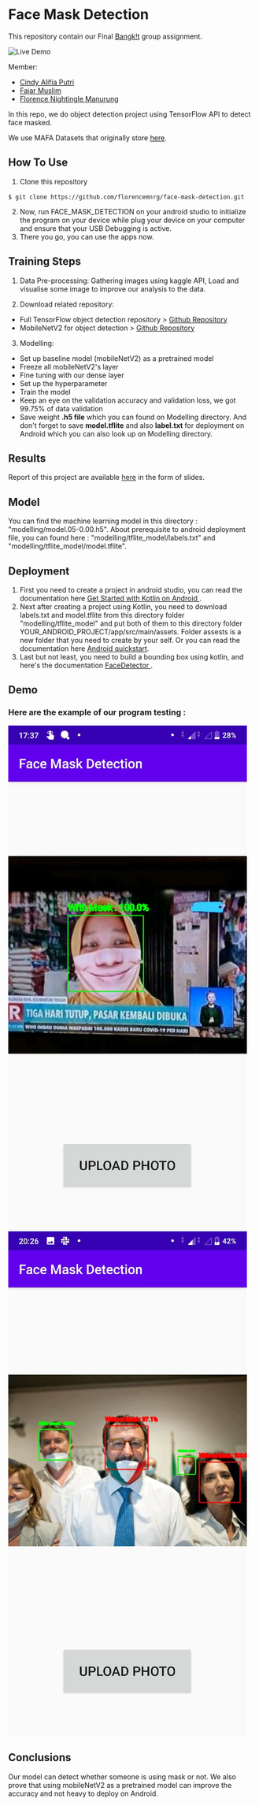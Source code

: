 # Face Mask Detection

This repository contain our Final <a href="https://events.withgoogle.com/bangkit/">Bangk!t</a> group assignment.

![Live Demo](./SS_result/LiveDemo.gif)

Member:  
* [Cindy Alifia Putri](https://github.com/Cindyalifia)
* [Fajar Muslim](https://github.com/fajarmuslim)
* [Florence Nightingle Manurung](https://github.com/florencemnrg)

In this repo, we do object detection project using TensorFlow API to detect face masked.

We use MAFA Datasets that originally store <a href="https://www.kaggle.com/ashishjangra27/face-mask-12k-images-dataset"> here</a>. 

## How To Use
1. Clone this repository
```
$ git clone https://github.com/florencemnrg/face-mask-detection.git
```
2. Now, run FACE_MASK_DETECTION on your android studio to initialize the program on your device while plug your device on your computer and ensure that your USB Debugging is active. 
3. There you go, you can use the apps now.


## Training Steps
1. Data Pre-processing:
Gathering images using kaggle API,
Load and visualise some image to improve our analysis to the data.

2. Download related repository:
- Full TensorFlow object detection repository > <a href="https://github.com/tensorflow/models.git"> Github Repository</a>
- MobileNetV2 for object detection > <a href="https://github.com/tensorflow/models/tree/master/research/slim/nets/mobilenet"> Github Repository </a>

3. Modelling: 
- Set up baseline model (mobileNetV2) as a pretrained model
- Freeze all mobileNetV2's layer
- Fine tuning with our dense layer
- Set up the hyperparameter
- Train the model
- Keep an eye on the validation accuracy and validation loss, we got 99.75% of data validation
- Save weight **.h5 file** which you can found on Modelling directory. And don't forget to save **model.tflite** and also **label.txt** for deployment on Android which you can also look up on Modelling directory.

## Results
Report of this project are available <a href="https://docs.google.com/presentation/d/1f8rBsyWy0dwbNoo38KHCDV3fDdPDemTBjKcoTFNMbIk/edit?usp=sharing"> here</a> in the form of slides.

## Model
You can find the machine learning model in this directory : "modelling/model.05-0.00.h5". About prerequisite to android deployment file, you can found here : "modelling/tflite_model/labels.txt" and "modelling/tflite_model/model.tflite".

## Deployment
1. First you need to create a project in android studio, you can read the documentation here <a href="https://developer.android.com/kotlin/get-started"> Get Started with Kotlin on Android </a> . 
2. Next after creating a project using Kotlin, you need to download labels.txt and model.tflite from this directory folder "modelling/tflite_model" and put both of them to this directory folder YOUR_ANDROID_PROJECT/app/src/main/assets. Folder assests is a new folder that you need to create by your self. Or you can read the documentation here <a href="https://www.tensorflow.org/lite/guide/android"> Android quickstart</a>. 
3. Last but not least, you need to build a bounding box using kotlin, and here's the documentation <a href="https://developer.android.com/reference/android/media/FaceDetector"> FaceDetector </a>. 

## Demo
### Here are the example of our program testing :

![](./SS_result/pict4.jpg)
![](./SS_result/pict3.jpg)

## Conclusions
Our model can detect whether someone is using mask or not. We also prove that using mobileNetV2 as a pretrained model can improve the accuracy and not heavy to deploy on Android. 

